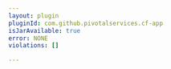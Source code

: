 ```yaml
---
layout: plugin
pluginId: com.github.pivotalservices.cf-app
isJarAvailable: true
error: NONE
violations: []

---
```

